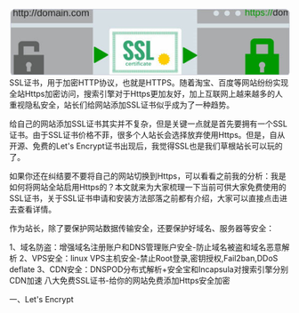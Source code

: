 ![](/static/image/38623091724161.png)
SSL证书，用于加密HTTP协议，也就是HTTPS。随着淘宝、百度等网站纷纷实现全站Https加密访问，搜索引擎对于Https更加友好，加上互联网上越来越多的人重视隐私安全，站长们给网站添加SSL证书似乎成为了一种趋势。

给自己的网站添加SSL证书其实并不复杂，但是关键一点就是首先要拥有一个SSL证书。由于SSL证书价格不菲，很多个人站长会选择放弃使用Https。但是，自从开源、免费的Let's Encrypt证书出现后，我觉得SSL也是我们草根站长可以玩的了。

如果你还在纠结要不要将自己的网站切换到Https，可以看看之前我的分析：我是如何将网站全站启用Https的？本文就来为大家梳理一下当前可供大家免费使用的SSL证书，关于SSL证书申请和安装方法部落之前都有介绍，大家可以直接点击进去查看详情。

作为站长，除了要保护网站数据传输安全，还要保护好域名、服务器等安全：

1、域名防盗：增强域名注册账户和DNS管理账户安全-防止域名被盗和域名恶意解析
2、VPS安全：linux VPS主机安全-禁止Root登录,密钥授权,Fail2ban,DDoS deflate
3、CDN安全：DNSPOD分布式解析+安全宝和Incapsula对搜索引擎分别CDN加速
八大免费SSL证书-给你的网站免费添加Https安全加密

一、Let's Encrypt
